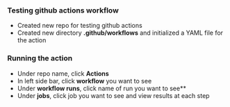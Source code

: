 ### Testing github actions workflow
* Created new repo for testing github actions
* Created new directory **.github/workflows** and initialized a YAML file for the action

### Running the action
* Under repo name, click **Actions**
* In left side bar, click **workflow** you want to see
* Under **workflow runs**, click name of run you want to see** 
* Under **jobs**, click job you want to see and view results at each step
